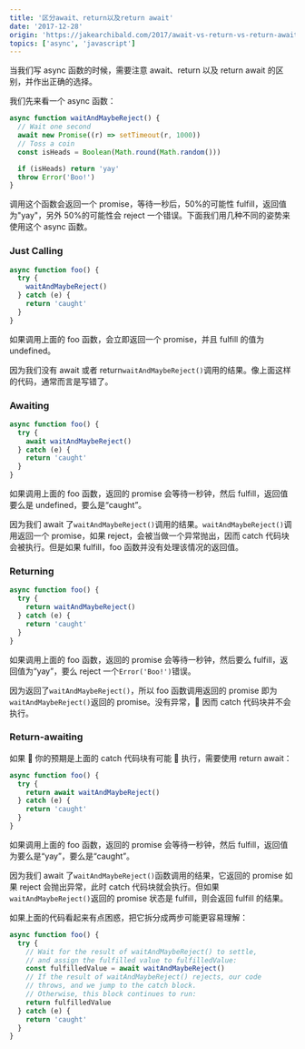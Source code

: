 ```yaml
---
title: '区分await、return以及return await'
date: '2017-12-28'
origin: 'https://jakearchibald.com/2017/await-vs-return-vs-return-await/'
topics: ['async', 'javascript']
---
```


当我们写 async 函数的时候，需要注意 await、return 以及 return await 的区别，并作出正确的选择。

我们先来看一个 async 函数：

```javascript
async function waitAndMaybeReject() {
  // Wait one second
  await new Promise((r) => setTimeout(r, 1000))
  // Toss a coin
  const isHeads = Boolean(Math.round(Math.random()))

  if (isHeads) return 'yay'
  throw Error('Boo!')
}
```

调用这个函数会返回一个 promise，等待一秒后，50%的可能性 fulfill，返回值为"yay"，另外 50%的可能性会 reject 一个错误。下面我们用几种不同的姿势来使用这个 async 函数。

### Just Calling

```javascript
async function foo() {
  try {
    waitAndMaybeReject()
  } catch (e) {
    return 'caught'
  }
}
```

如果调用上面的 foo 函数，会立即返回一个 promise，并且 fulfill 的值为 undefined。

因为我们没有 await 或者 return`waitAndMaybeReject()`调用的结果。像上面这样的代码，通常而言是写错了。

### Awaiting

```javascript
async function foo() {
  try {
    await waitAndMaybeReject()
  } catch (e) {
    return 'caught'
  }
}
```

如果调用上面的 foo 函数，返回的 promise 会等待一秒钟，然后 fulfill，返回值要么是 undefined，要么是“caught”。

因为我们 await 了`waitAndMaybeReject()`调用的结果。`waitAndMaybeReject()`调用返回一个 promise，如果 reject，会被当做一个异常抛出，因而 catch 代码块会被执行。但是如果 fulfill，foo 函数并没有处理该情况的返回值。

### Returning

```javascript
async function foo() {
  try {
    return waitAndMaybeReject()
  } catch (e) {
    return 'caught'
  }
}
```

如果调用上面的 foo 函数，返回的 promise 会等待一秒钟，然后要么 fulfill，返回值为“yay”，要么 reject 一个`Error('Boo!')`错误。

因为返回了`waitAndMaybeReject()`，所以 foo 函数调用返回的 promise 即为`waitAndMaybeReject()`返回的 promise。没有异常， 因而 catch 代码块并不会执行。

### Return-awaiting

如果  你的预期是上面的 catch 代码块有可能  执行，需要使用 return await：

```javascript
async function foo() {
  try {
    return await waitAndMaybeReject()
  } catch (e) {
    return 'caught'
  }
}
```

如果调用上面的 foo 函数，返回的 promise 会等待一秒钟，然后 fulfill，返回值为要么是“yay”，要么是“caught”。

因为我们 await 了`waitAndMaybeReject()`函数调用的结果，它返回的 promise 如果 reject 会抛出异常，此时 catch 代码块就会执行。但如果`waitAndMaybeReject()`返回的 promise 状态是 fulfill，则会返回 fulfill 的结果。

如果上面的代码看起来有点困惑，把它拆分成两步可能更容易理解：

```javascript
async function foo() {
  try {
    // Wait for the result of waitAndMaybeReject() to settle,
    // and assign the fulfilled value to fulfilledValue:
    const fulfilledValue = await waitAndMaybeReject()
    // If the result of waitAndMaybeReject() rejects, our code
    // throws, and we jump to the catch block.
    // Otherwise, this block continues to run:
    return fulfilledValue
  } catch (e) {
    return 'caught'
  }
}
```
